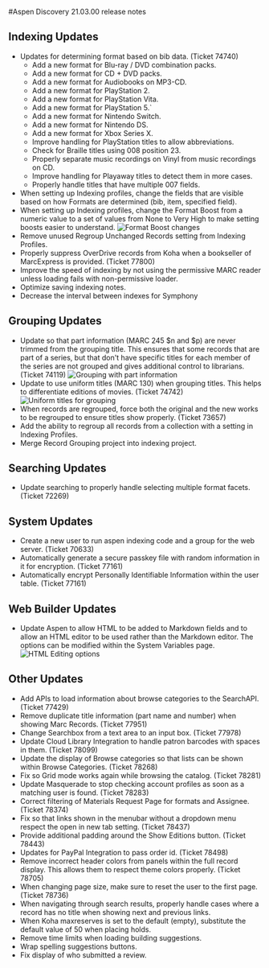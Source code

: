 #Aspen Discovery 21.03.00 release notes

## Indexing Updates 
- Updates for determining format based on bib data. (Ticket 74740)
  - Add a new format for Blu-ray / DVD combination packs.
  - Add a new format for CD + DVD packs.
  - Add a new format for Audiobooks on MP3-CD.
  - Add a new format for PlayStation 2.
  - Add a new format for PlayStation Vita.
  - Add a new format for PlayStation 5.`
  - Add a new format for Nintendo Switch. 
  - Add a new format for Nintendo DS. 
  - Add a new format for Xbox Series X. 
  - Improve handling for PlayStation titles to allow abbreviations. 
  - Check for Braille titles using 008 position 23.
  - Properly separate music recordings on Vinyl from music recordings on CD.
  - Improve handling for Playaway titles to detect them in more cases. 
  - Properly handle titles that have multiple 007 fields. 
- When setting up Indexing profiles, change the fields that are visible based on how Formats are determined (bib, item, specified field). 
- When setting up Indexing profiles, change the Format Boost from a numeric value to a set of values from None to Very High to make setting boosts easier to understand. 
  ![Format Boost changes](/release_notes/images/21_03_00_format_boosting.png)
- Remove unused Regroup Unchanged Records setting from Indexing Profiles. 
- Properly suppress OverDrive records from Koha when a bookseller of MarcExpress is provided. (Ticket 77800)
- Improve the speed of indexing by not using the permissive MARC reader unless loading fails with non-permissive loader. 
- Optimize saving indexing notes.
- Decrease the interval between indexes for Symphony

## Grouping Updates
- Update so that part information (MARC 245 $n and $p) are never trimmed from the grouping title. This ensures that some records that are part of a series, but that don't have specific titles for each member of the series are not grouped and gives additional control to librarians. (Ticket 74119)
  ![Grouping with part information](/release_notes/images/21_03_grouping_with_part_information.png)
- Update to use uniform titles (MARC 130) when grouping titles.  This helps to differentiate editions of movies. (Ticket 74742)
  ![Uniform titles for grouping](/release_notes/images/21_03_00_record_grouping_uniform_title.png)
- When records are regrouped, force both the original and the new works to be regrouped to ensure titles show properly. (Ticket 73657)
- Add the ability to regroup all records from a collection with a setting in Indexing Profiles. 
- Merge Record Grouping project into indexing project. 

## Searching Updates
- Update searching to properly handle selecting multiple format facets. (Ticket 72269)

## System Updates
- Create a new user to run aspen indexing code and a group for the web server. (Ticket 70633)
- Automatically generate a secure passkey file with random information in it for encryption. (Ticket 77161)
- Automatically encrypt Personally Identifiable Information within the user table. (Ticket 77161)

## Web Builder Updates
- Update Aspen to allow HTML to be added to Markdown fields and to allow an HTML editor to be used rather than the Markdown editor.  The options can be modified within the System Variables page. 
  ![HTML Editing options](/release_notes/images/21_03_00_html_edit_options.png)

## Other Updates
- Add APIs to load information about browse categories to the SearchAPI. (Ticket 77429)
- Remove duplicate title information (part name and number) when showing Marc Records. (Ticket 77951)
- Change Searchbox from a text area to an input box. (Ticket 77978)
- Update Cloud Library Integration to handle patron barcodes with spaces in them.  (Ticket 78099)
- Update the display of Browse categories so that lists can be shown within Browse Categories. (Ticket 78268)
- Fix so Grid mode works again while browsing the catalog. (Ticket 78281)
- Update Masquerade to stop checking account profiles as soon as a matching user is found. (Ticket 78283)
- Correct filtering of Materials Request Page for formats and Assignee. (Ticket 78374)
- Fix so that links shown in the menubar without a dropdown menu respect the open in new tab setting. (Ticket 78437)
- Provide additional padding around the Show Editions button. (Ticket 78443)
- Updates for PayPal Integration to pass order id. (Ticket 78498)
- Remove incorrect header colors from panels within the full record display. This allows them to respect theme colors properly. (Ticket 78705)
- When changing page size, make sure to reset the user to the first page. (Ticket 78736)
- When navigating through search results, properly handle cases where a record has no title when showing next and previous links.
- When Koha maxreserves is set to the default (empty), substitute the default value of 50 when placing holds. 
- Remove time limits when loading building suggestions.
- Wrap spelling suggestions buttons.
- Fix display of who submitted a review.
